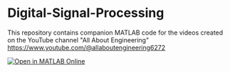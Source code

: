 # Digital-Signal-Processing

This repository contains companion MATLAB code for the videos created on the YouTube channel "All About Engineering" 
https://www.youtube.com/@allaboutengineering6272

[![Open in MATLAB Online](https://www.mathworks.com/images/responsive/global/open-in-matlab-online.svg)](https://matlab.mathworks.com/open/github/v1?repo=harishkumach/Digital-Signal-Processing)
